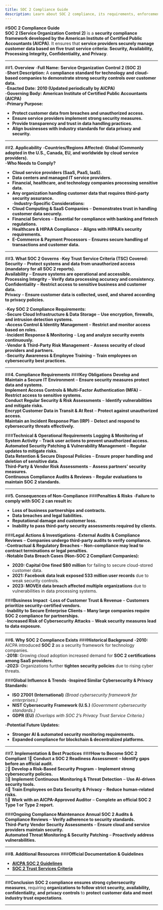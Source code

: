 ```yaml
---
title: SOC 2 Compliance Guide
description: Learn about SOC 2 compliance, its requirements, enforcement, and best practices for securing customer data.
---
```


#**SOC 2 Compliance Guide**  
**SOC 2 (Service Organization Control 2)** is a **security compliance framework developed by the American Institute of Certified Public Accountants (AICPA)**. It ensures that **service providers securely manage customer data based on five trust service criteria: Security, Availability, Processing Integrity, Confidentiality, and Privacy**.

---

##**1. Overview**
-**Full Name:** **Service Organization Control 2 (SOC 2)**  
-**Short Description:** A **compliance standard for technology and cloud-based companies to demonstrate strong security controls over customer data.**  
-**Enacted Date:** **2010 (Updated periodically by AICPA)**  
-**Governing Body:** **American Institute of Certified Public Accountants (AICPA)**  
-**Primary Purpose:**  
  - **Protect customer data from breaches and unauthorized access.**  
  - **Ensure service providers implement strong security measures.**  
  - **Provide transparency and trust in data handling practices.**  
  - **Align businesses with industry standards for data privacy and security.**  

---

##**2. Applicability**
-**Countries/Regions Affected:** **Global (Commonly adopted in the U.S., Canada, EU, and worldwide by cloud service providers).**  
-**Who Needs to Comply?**  
  - **Cloud service providers (SaaS, PaaS, IaaS).**  
  - **Data centers and managed IT service providers.**  
  - **Financial, healthcare, and technology companies processing sensitive data.**  
  - **Any organization handling customer data that requires third-party security assurance.**  
-**Industry-Specific Considerations:**  
  - **Cloud Computing & SaaS Companies** – **Demonstrates trust in handling customer data securely.**  
  - **Financial Services** – **Essential for compliance with banking and fintech regulations.**  
  - **Healthcare & HIPAA Compliance** – **Aligns with HIPAA’s security requirements.**  
  - **E-Commerce & Payment Processors** – **Ensures secure handling of transactions and customer data.**  

---

##**3. What SOC 2 Governs**
-**Key Trust Service Criteria (TSC) Covered:**  
   **Security** – **Protect systems and data from unauthorized access (mandatory for all SOC 2 reports).**  
   **Availability** – **Ensure systems are operational and accessible.**  
   **Processing Integrity** – **Verify data processing accuracy and consistency.**  
   **Confidentiality** – **Restrict access to sensitive business and customer data.**  
   **Privacy** – **Ensure customer data is collected, used, and shared according to privacy policies.**  

-**Key SOC 2 Compliance Requirements:**  
  -**Secure Cloud Infrastructure & Data Storage** – **Use encryption, firewalls, and intrusion detection systems.**  
  -**Access Control & Identity Management** – **Restrict and monitor access based on roles.**  
  -**Incident Response & Monitoring** – **Log and analyze security events continuously.**  
  -**Vendor & Third-Party Risk Management** – **Assess security of cloud providers and partners.**  
  -**Security Awareness & Employee Training** – **Train employees on cybersecurity best practices.**  

---

##**4. Compliance Requirements**
###**Key Obligations**
 **Develop and Maintain a Secure IT Environment** – **Ensure security measures protect data and systems.**  
 **Implement Access Controls & Multi-Factor Authentication (MFA)** – **Restrict access to sensitive systems.**  
 **Conduct Regular Security & Risk Assessments** – **Identify vulnerabilities and mitigate risks.**  
 **Encrypt Customer Data in Transit & At Rest** – **Protect against unauthorized access.**  
 **Maintain an Incident Response Plan (IRP)** – **Detect and respond to cybersecurity threats effectively.**  

###**Technical & Operational Requirements**
 **Logging & Monitoring of System Activity** – **Track user actions to prevent unauthorized access.**  
 **Automated Security Patching & Vulnerability Management** – **Regular updates to mitigate risks.**  
 **Data Retention & Secure Disposal Policies** – **Ensure proper handling and deletion of sensitive data.**  
 **Third-Party & Vendor Risk Assessments** – **Assess partners’ security measures.**  
 **Continuous Compliance Audits & Reviews** – **Regular evaluations to maintain SOC 2 standards.**  

---

##**5. Consequences of Non-Compliance**
###**Penalties & Risks**
-**Failure to comply with SOC 2 can result in:**  
  - **Loss of business partnerships and contracts.**  
  - **Data breaches and legal liabilities.**  
  - **Reputational damage and customer loss.**  
  - **Inability to pass third-party security assessments required by clients.**  

###**Legal Actions & Investigations**
-**External Audits & Compliance Reviews** – **Companies undergo third-party audits to verify compliance.**  
-**Contractual & Regulatory Breaches** – **Non-compliance may lead to contract terminations or legal penalties.**  
-**Notable Data Breach Cases (Non-SOC 2 Compliant Companies):**  
  - **2020: Capital One fined $80 million** for failing to secure cloud-stored customer data.  
  - **2021: Facebook data leak exposed 533 million user records** due to weak security controls.  
  - **2023: MOVEit data breach affected multiple organizations** due to vulnerabilities in data processing systems.  

###**Business Impact**
-**Loss of Customer Trust & Revenue** – **Customers prioritize security-certified vendors.**  
-**Inability to Secure Enterprise Clients** – **Many large companies require SOC 2 compliance for partnerships.**  
-**Increased Risk of Cybersecurity Attacks** – **Weak security measures lead to data exposure.**  

---

##**6. Why SOC 2 Compliance Exists**
###**Historical Background**
-**2010:** AICPA introduced **SOC 2** as a security framework for technology companies.  
-**2018:** Growing cloud adoption increased demand for **SOC 2 certifications among SaaS providers.**  
-**2023:** Organizations further **tighten security policies** due to rising cyber threats.  

###**Global Influence & Trends**
-**Inspired Similar Cybersecurity & Privacy Standards:**  
  - **ISO 27001 (International)** *(Broad cybersecurity framework for enterprises.)*  
  - **NIST Cybersecurity Framework (U.S.)** *(Government cybersecurity standards.)*  
  - **GDPR (EU)** *(Overlaps with SOC 2’s Privacy Trust Service Criteria.)*  

-**Potential Future Updates:**  
  - **Stronger AI & automated security monitoring requirements.**  
  - **Expanded compliance for blockchain & decentralized platforms.**  

---

##**7. Implementation & Best Practices**
###**How to Become SOC 2 Compliant**
1⃣ **Conduct a SOC 2 Readiness Assessment** – **Identify gaps before an official audit.**  
2⃣ **Develop a Risk-Based Security Program** – **Implement strong cybersecurity policies.**  
3⃣ **Implement Continuous Monitoring & Threat Detection** – **Use AI-driven security tools.**  
4⃣ **Train Employees on Data Security & Privacy** – **Reduce human-related risks.**  
5⃣ **Work with an AICPA-Approved Auditor** – **Complete an official SOC 2 Type 1 or Type 2 report.**  

###**Ongoing Compliance Maintenance**
 **Annual SOC 2 Audits & Compliance Reviews** – **Verify adherence to security standards.**  
 **Third-Party Vendor Security Assessments** – **Ensure cloud and service providers maintain security.**  
 **Automated Threat Monitoring & Security Patching** – **Proactively address vulnerabilities.**  

---

##**8. Additional Resources**
###**Official Documentation & Guidelines**
- **[ AICPA SOC 2 Guidelines](https://www.aicpa-cima.com/interest-areas/frc/assurance-advisory/soc-for-service-organizations)**  
- **[ SOC 2 Trust Services Criteria](https://www.aicpa-cima.com/resources/download/trust-services-criteria)**  

---

##**Conclusion**
**SOC 2 compliance ensures strong cybersecurity measures**, requiring **organizations to follow strict security, availability, confidentiality, and privacy controls** to **protect customer data and meet industry trust expectations**.

---
